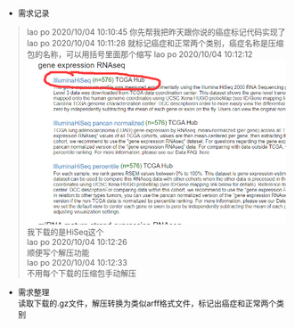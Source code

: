 * 需求记录
> lao po 2020/10/04 10:10:45
>你先帮我把昨天跟你说的癌症标记代码实现了
> lao po 2020/10/04 10:11:28
>就标记癌症和正常两个类别，癌症名称是压缩包的名称，可以用括号里面那个缩写
> lao po 2020/10/04 10:12:12
> ![下载文件说明](QQ图片20201004110259.png)  
> 我下载的是HiSeq这个  
> lao po 2020/10/04 10:12:26  
> 顺便写个解压功能  
> lao po 2020/10/04 10:12:33  
> 不用每个下载的压缩包手动解压

* 需求整理  
读取下载的.gz文件，解压转换为类似arff格式文件，标记出癌症和正常两个类别



